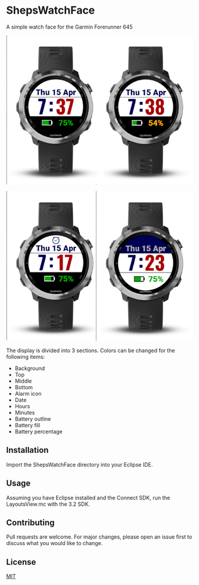 # ShepsWatchFace
A simple watch face for the Garmin Forerunner 645

![Image of 2 watch faces](/Images/readme-shepwatchface-1.jpg)

![Image of 2 watch faces](/Images/readme-shepwatchface-2.jpg)


The display is divided into 3 sections.  Colors can be changed for the following items:  

* Background
* Top
* Middle
* Bottom
* Alarm icon
* Date
* Hours
* Minutes
* Battery outline
* Battery fill
* Battery percentage


## Installation

Import the ShepsWatchFace directory into your Eclipse IDE.


## Usage

Assuming you have Eclipse installed and the Connect SDK, run the LayoutsView.mc with the 3.2 SDK. 
 

## Contributing
Pull requests are welcome. For major changes, please open an issue first to discuss what you would like to change.


## License
[MIT](https://choosealicense.com/licenses/mit/)



